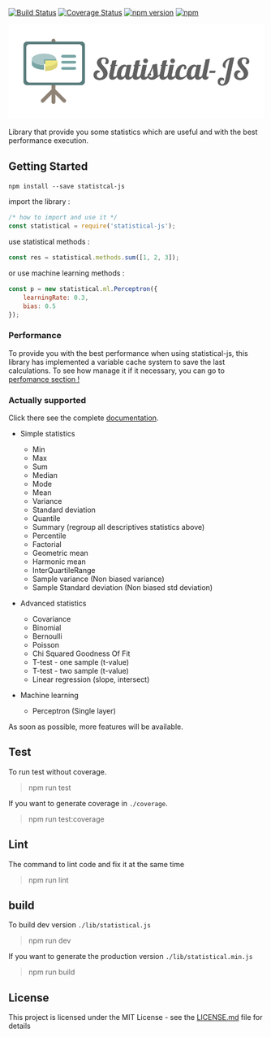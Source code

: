[![Build Status](https://travis-ci.org/adrien2p/statistical-js.svg?branch=master)](https://travis-ci.org/adrien2p/statistical-js)
[![Coverage Status](https://coveralls.io/repos/github/adrien2p/statistical-js/badge.svg?branch=master)](https://coveralls.io/github/adrien2p/statistical-js?branch=master)
[![npm version](https://badge.fury.io/js/statistical-js.svg)](https://badge.fury.io/js/statistical-js)
[![npm](https://img.shields.io/npm/dm/localeval.svg)](https://badge.fury.io/js/statistical-js)

![Statistical-js](/logo/my_logo.png)

Library that provide you some statistics which are useful and with the best performance execution.

## Getting Started

`npm install --save statistcal-js`

import the library :
```javascript
/* how to import and use it */
const statistical = require('statistical-js');
```

use statistical methods :
```js
const res = statistical.methods.sum([1, 2, 3]);
```

or use machine learning methods :

```js
const p = new statistical.ml.Perceptron({
    learningRate: 0.3,
    bias: 0.5
});
```

### Performance

To provide you with the best performance when using statistical-js, this library has implemented a variable cache system to save the last calculations.
To see how manage it if it necessary, you can go to [perfomance section !](https://github.com/adrien2p/statistical-js/wiki/Performance)

### Actually supported

Click there see the complete [documentation](https://github.com/adrien2p/statistical-js/wiki).

- Simple statistics
    - Min
    - Max
    - Sum
    - Median
    - Mode
    - Mean
    - Variance
    - Standard deviation
    - Quantile
    - Summary (regroup all descriptives statistics above)
    - Percentile
    - Factorial
    - Geometric mean
    - Harmonic mean
    - InterQuartileRange
    - Sample variance (Non biased variance)
    - Sample Standard deviation (Non biased std deviation)

- Advanced statistics
    - Covariance
    - Binomial
    - Bernoulli
    - Poisson
    - Chi Squared Goodness Of Fit
    - T-test - one sample (t-value)
    - T-test - two sample (t-value)
    - Linear regression (slope, intersect)

- Machine learning
    - Perceptron (Single layer)

As soon as possible, more features will be available.

## Test

To run test without coverage.
> npm run test

If you want to generate coverage in `./coverage`.
> npm run test:coverage

## Lint

The command to lint code and fix it at the same time
> npm run lint

## build

To build dev version `./lib/statistical.js`
> npm run dev

If you want to generate the production version `./lib/statistical.min.js`
> npm run build

## License

This project is licensed under the MIT License - see the [LICENSE.md](LICENSE.md) file for details